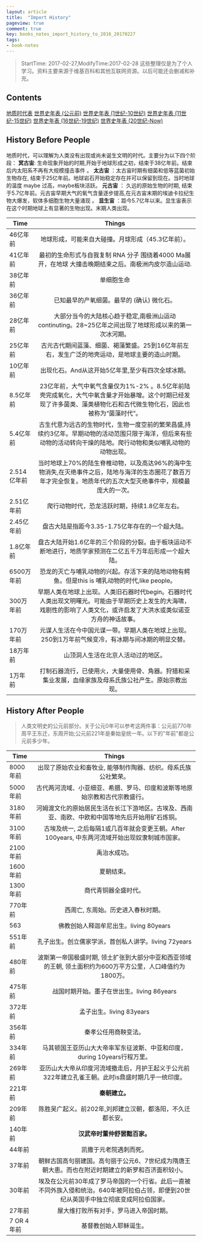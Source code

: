 ```yaml
---
layout: article
title:  "Import History"
pageview: true
comment: true
key: books_notes_import_history_to_2016_20170227
tags:
- book-notes
---
```


> StartTime: 2017-02-27,ModifyTime:2017-02-28
> 这些整理仅是为了个人学习。资料主要来源于维基百科和其他互联网资源。以后可能还会删减和补充。

<!---more--->

## Contents
[地质时代表](#History-Before-People)
[世界史年表 (公元前)](#History-After-People)
[世界史年表 (1世纪-10世纪)](http://www.lidaxiang.cn/books-notes/import-history-from-1-to-1000.html)
[世界史年表 (11世纪-15世纪)](http://www.lidaxiang.cn/books-notes/import-history-from-1001-to-1499.html)
[世界史年表 (16世纪-19世纪)](http://www.lidaxiang.cn/books-notes/import-history-from-1599-to-1900.html)
[世界史年表 (20世纪-Now)](http://www.lidaxiang.cn/books-notes/import-history-from-1901-to-now.html)

## History Before People
>
地质时代，可以理解为人类没有出现或尚未诞生文明的时代。主要分为以下四个阶段：
**冥古宙**: 生命现象开始的时期,开始于地球形成之初，结束于38亿年前。结束后内太阳系不再有大规模撞击事件 。
**太古宙** ：太古宙时期有细菌和低等蓝菌初始生物存在, 结束于25亿年前。地球岩石开始稳定存在并可以保留到现在。当时地球的温度 maybe 过高，maybe板块活跃。
**元古宙** ： 久远的原始生物的时期, 结束于5.7亿年前。元古宙早期大气的氧气含量逐步提高,在元古宙末期的埃迪卡拉纪生物大爆发，软体多细胞生物大量涌现 。
**显生宙** ：距今5.7亿年以来。显生宙表示在这个时期地球上有显著的生物出现。末期人类出现。

| Time        | Things   |
| ------------- |:-------------:|
| 46亿年前     |地球形成，可能来自大碰撞。月球形成（45.3亿年前）。|
| 41亿年前   | 最初的生命形式与自我复制 RNA 分子 围绕着4000 Ma展开，在地球 大撞击晚期结束之后。南极洲内皮尔造山运动.     |
| 38亿年前   | 单细胞生命       |
| 36亿年前 | 已知最早的产氧细菌。最早的 (确认) 微化石。|
| 28亿年前 | 大部分当今的大陆核心趋于稳定,南极洲山运动continuting。28~25亿年之间出现了地球形成以来的第一次冰河期。|
| 25亿年前| 古元古代期间蓝藻、细菌、褐藻繁盛。25到16亿年前左右，发生广泛的地壳运动，是地球主要的造山时期。|
| 10亿年前|出现化石。And从这开始5亿年里,至少有四次全球冰期。|
| 8.5亿年前 |23亿年前，大气中氧气含量仅为1%-2% 。8.5亿年前陆壳完成氧化，大气中氧含量才开始暴增。这个时期已经发现了许多菌类、藻类植物化石和古代微生物化石，因此也被称为“菌藻时代”。|
| 5.4亿年前  | 古生代意为远古的生物时代，生物一度空前的繁荣昌盛,持续约3亿年。早期动物的活动范围只限于海洋，但后来有些动物的活动转向干燥的陆地。爬行动物和类似哺乳动物的动物出现。
| 2.514亿年前 |当时地球上70%的陆生脊椎动物，以及高达96%的海中生物消失,在灭绝事件之后，陆地与海洋的生态圈花了数百万年才完全恢复。地质年代的五次大型灭绝事件中，规模最庞大的一次。|
| 2.51亿年前  | 爬行动物时代，恐龙活跃时期，持续1.8亿年左右。|
| 2.45亿年前 | 盘古大陆是指距今3.35-1.75亿年存在的一个超大陆。 |
| 1.8亿年前 | 盘古大陆开始1.6亿年的三个阶段的分裂。由于板块运动不断地进行，地质学家预测在二亿五千万年后形成一个超大陆。|
| 6500万年前  | 恐龙的灭亡与哺乳动物的兴起。存活下来的陆地动物有鳄鱼。但是this is 哺乳动物的时代,like people。|
| 300万年前  |早期人类在地球上出现。人类旧石器时代begin。石器时代人类出现文明曙光。可能由于早期历史上发生的大海啸，戏剧性的影响了人类文化，或许启发了大洪水或类似诺亚方舟的神话故事。 |
| 170万年前  |元谋人生活在今中国元谋一带。早期人类在地球上出现。250到1万年前气候变冷，有冰期与间冰期的明显交替。 |
| 18万年前 |山顶洞人生活在北京人活动过的地区。|
| 1万年前  |打制石器流行，已使用火，大量使用骨、角器。狩猎和采集业发展，血缘家族及母系氏族公社产生。原始宗教出现。|

## History After People

> 人类文明史的公元前部分。关于公元0年可以参考这两件事：公元前770年周平王东迁，东周开始;公元前221年是秦始皇统一年。以下的"年前"都是公元前多少年。

| Time        | Things   |
| ------------- |:-------------:|
| 8000年前 | 出现了原始农业和畜牧业, 能够制作陶器、纺织。母系氏族公社繁荣。  |
| 5000年前 | 古代两河流域、小亚细亚、希腊、罗马、印度和波斯等地原始宗教和古代宗教盛行。|
| 3180年前 | 河姆渡文化的原始居民生活在长江下游地区。古埃及、西南亚、南欧、中欧和中国等地先后开始用矿石炼铜。|
| 3100年前 |古埃及统一, 之后每隔1或几百年就会变更王朝。After 100years, 中东两河流域开始出现奴隶制城市国家。|
| 2100年前 |禹治水成功。|
| 1600年前 |夏朝结束。|
| 1300年前 |商代青铜器全盛时代。|
| 770年前 |西周亡, 东周始。历史进入春秋时期。|
| 563 |佛教创始人释迦牟尼出生。living 80years|
| 551年前 |孔子出生。创立儒家学派，首创私人讲学。living 72years|
| 480年前 |波斯第一帝国极盛时期, 领土扩张到大部分中亚和西亚领域的王朝, 领土面积约为600万平方公里，人口峰值约为1800万。|
| 475年前 |战国时期开始。墨子在世出生。living 86years|
| 372年前 |孟子出生。living 83years|
| 356年前 |秦孝公任用商鞅变法。|
| 334年前 |马其顿国王亚历山大大帝率军东征波斯、中亚和印度，during 10years行程万里。|
| 269年前 |亚历山大大帝从印度河流域撤走后，月护王起义于公元前322年建立孔雀王朝。此时is鼎盛时期几乎一统印度。|
| 221年前 |**秦朝建立。**|
| 209年前 |陈胜吴广起义。前202年,刘邦建立汉朝，都洛阳，不久迁都长安。|
| 140年前 |**汉武帝时董仲舒罢黜百家。**|
| 44年前 |凯撒于元老院遇刺而死。|
| 37年前 |朝鲜古国高句丽建国。高句丽于公元6、7世纪成为隋唐王朝大患。而也在附近时期建立的新罗和百济面积较小。|
| 30年前 |埃及在公元前30年成了罗马帝国的一个行省。此后一直被不同外族入侵和统治。640年被阿拉伯占领，即便到20世纪从英国手中独立彻底变成阿拉伯国家。|
| 27年前 |屋大维打败所有对手，罗马进入帝国时期。|
| 7 OR 4年前 |基督教创始人耶稣诞生。|
